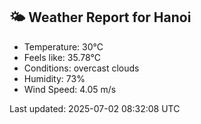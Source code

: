 <!-- WEATHER-START -->
## 🌤 Weather Report for Hanoi

- Temperature: 30°C
- Feels like: 35.78°C
- Conditions: overcast clouds
- Humidity: 73%
- Wind Speed: 4.05 m/s

Last updated: 2025-07-02 08:32:08 UTC
<!-- WEATHER-END -->
